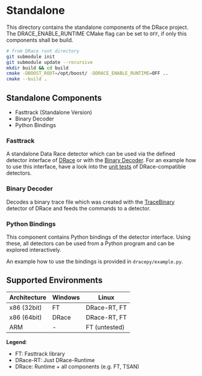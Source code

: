 # Standalone

This directory contains the standalone components of the DRace project.
The DRACE_ENABLE_RUNTIME CMake flag can be set to `OFF`, if only this components shall be build.

```bash
# from DRace root directory
git submodule init
git submodule update --recursive
mkdir build && cd build
cmake -DBOOST_ROOT=/opt/boost/ -DDRACE_ENABLE_RUNTIME=OFF ..
cmake --build .
```

## Standalone Components

- Fasttrack (Standalone Version)
- Binary Decoder
- Python Bindings

### Fasttrack

A standalone Data Race detector which can be used via the defined detector interface of [DRace](../common/detector/Detector.h) or with the [Binary Decoder](./binarydecoder/BinaryDecoder.cpp).
For an example how to use this interface, have a look into the [unit tests](../test/src/DetectorTest.cpp) of DRace-compatible detectors.

### Binary Decoder

Decodes a binary trace file which was created with the [TraceBinary](../drace-client/detectors/traceBinary/TraceBinary.cpp) detector of DRace and feeds the commands to a detector.

### Python Bindings

This component contains Python bindings of the detector interface.
Using these, all detectors can be used from a Python program and can be explored interactively.

An example how to use the bindings is provided in `dracepy/example.py`.

## Supported Environments

|Architecture|Windows        |Linux          |
|------------|---------------|---------------|
|x86 (32bit) | FT            | DRace-RT, FT  |
|x86 (64bit) | DRace         | DRace-RT, FT  |
|ARM         | -             | FT (untested) |

**Legend**:

- FT: Fasttrack library
- DRace-RT: Just DRace-Runtime
- DRace: Runtime + all components (e.g. FT, TSAN)
